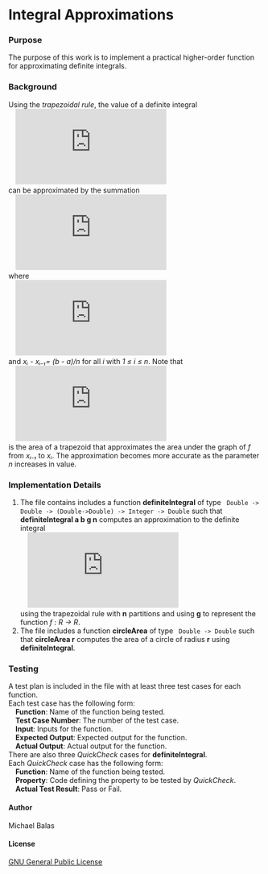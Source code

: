 # Integral Approximations
### Purpose
The purpose of this work is to implement a practical higher-order function for approximating definite integrals.
### Background
Using the *trapezoidal rule*, the value of a definite integral  <br />
&ensp;&ensp;![equation](https://latex.codecogs.com/gif.latex?%5Cint_%7Ba%7D%5E%7Bb%7Df%28x%29dx)  <br />
can be approximated by the summation  <br />
&ensp;&ensp;![equation](https://latex.codecogs.com/gif.latex?%5Csum_%7Bi%3D1%7D%5E%7Bn%7D%5Cfrac%7Bf%28x_%7Bi-1%7D%29%20&plus;%20f%28x_i%29%7D%7B2%7D*%5Cfrac%7Bb%20-%20a%7D%7Bn%7D)  <br />
where  <br />
&ensp;&ensp;![equation](https://latex.codecogs.com/gif.latex?a%20%3D%20x_0%20%3C%20x_1%20%3C%20%5Ccdots%20%3C%20x_n%20%3D%20b)  <br />
and *xᵢ - xᵢ₋₁= (b - a)/n* for all *i* with *1 ≤ i ≤ n*. Note that  <br />
&ensp;&ensp;![equation](https://latex.codecogs.com/gif.latex?%5Cfrac%7Bf%28x_%7Bi-1%7D%29%20&plus;%20f%28x_i%29%7D%7B2%7D*%5Cfrac%7Bb%20-%20a%7D%7Bn%7D)  <br />
is the area of a trapezoid that approximates the area under the graph of *f* from *xᵢ₋₁* to *xᵢ*. The approximation becomes more accurate as the parameter *n* increases in value.
### Implementation Details
1. The file contains includes a function **definiteIntegral** of type
``` Double -> Double -> (Double->Double) -> Integer -> Double```
such that **definiteIntegral a b g n** computes an approximation to the definite integral  <br />
&ensp;&ensp;![equation](https://latex.codecogs.com/gif.latex?%5Cint_%7Ba%7D%5E%7Bb%7Df%28x%29dx)  <br />
using the trapezoidal rule with **n** partitions and using **g** to represent the function *f : R → R*. 
2. The file includes a function **circleArea** of type
``` Double -> Double```
such that **circleArea r** computes the area of a circle of radius **r** using **definiteIntegral**.
### Testing
A test plan is included in the file with at least three test cases for each function.<br />
Each test case has the following form:<br />
&ensp;&ensp;**Function**: Name of the function being tested.<br />
&ensp;&ensp;**Test Case Number**: The number of the test case.<br />
&ensp;&ensp;**Input**: Inputs for the function.<br />
&ensp;&ensp;**Expected Output**: Expected output for the function.<br />
&ensp;&ensp;**Actual Output**: Actual output for the function.<br />
There are also three *QuickCheck* cases for **definiteIntegral**.<br />
Each *QuickCheck* case has the following form:<br />
&ensp;&ensp;**Function**: Name of the function being tested.<br />
&ensp;&ensp;**Property**: Code defining the property to be tested by *QuickCheck*.<br />
&ensp;&ensp;**Actual Test Result**: Pass or Fail.<br />
#### Author
Michael Balas

#### License
[GNU General Public License](../LICENSE)
